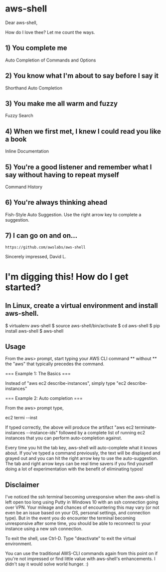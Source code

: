 # aws-shell

Dear aws-shell, 

How do I love thee? Let me count the ways.

## 1) You complete me  

Auto Completion of Commands and Options

## 2) You know what I'm about to say before I say it  

Shorthand Auto Completion

## 3) You make me all warm and fuzzy  

Fuzzy Search

## 4)  When we first met, I knew I could read you like a book  

Inline Documentation

## 5) You're a good listener and remember what I say without having to repeat myself

Command History

## 6) You're always thinking ahead

Fish-Style Auto Suggestion. Use the right arrow key to complete a suggestion.

## 7)  I can go on and on...

    https://github.com/awslabs/aws-shell

Sincerely impressed,
David L.


# I'm digging this! How do I get started?


## In Linux, create a virtual environment and install aws-shell.

$ virtualenv aws-shell
$ source aws-shell/bin/activate
$ cd aws-shell
$ pip install aws-shell
$ aws-shell

## Usage

From the aws> prompt, start typing your AWS CLI command ** without ** the "aws" that typically precedes the command.

=== Example 1: The Basics ===

Instead of "aws ec2 describe-instances", simply type "ec2 describe-instances"

=== Example 2: Auto completion ===

From the aws> prompt type,

ec2 termi<tab key> <space> --inst<tab key> <space>  

If typed correctly, the above will produce the artifact "aws ec2 terminate-instances --instance-ids" followed by a complete list of running ec2 instances that you can perform auto-completion against. 

Every time you hit the tab key, aws-shell will auto-complete what it knows about.  If you've typed a command previously, the text will be displayed and grayed out and you can hit the right arrow key to use the auto-suggestion. The tab and right arrow keys can be real time savers if you find yourself doing a lot of experimentation with the benefit of eliminating typos! 
     
## Disclaimer
I've noticed the ssh terminal becoming unresponsive when the aws-shell is left open too long using Putty in Windows 10 with an ssh connection going over VPN.  Your mileage and chances of encountering this may vary (or not even be an issue based on your OS, personal settings, and connection type).  But in the event you do encounter the terminal becoming unresponsive after some time, you should be able to reconnect to your instance using a new ssh connection. 

To exit the shell,  use Ctrl-D. 
Type "deactivate" to exit the virtual environment.

You can use the traditional AWS-CLI commands again from this point on if you're not impressed or find little value with aws-shell's enhancements. I didn't say it would solve world hunger. :)
